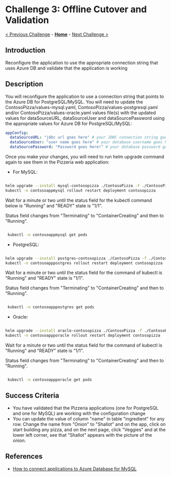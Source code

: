 # Challenge 3: Offline Cutover and Validation

[< Previous Challenge](./02-offline-migration.md) - **[Home](../README.md)** - [Next Challenge >](./04-online-migration.md)

## Introduction
 Reconfigure the application to use the appropriate connection string that uses Azure DB and validate that the application is working

## Description
You will reconfigure the application to use a connection string that points to the Azure DB for PostgreSQL/MySQL. You will need to update the ContosoPizza/values-mysql.yaml, ContosoPizza/values-postgresql.yaml and/or ContosoPizza/values-oracle.yaml values file(s) with the updated values for dataSourceURL, dataSourceUser and dataSourcePassword using the appropriate values for Azure DB for PostgreSQL/MySQL:

```yaml
appConfig:
  dataSourceURL: "jdbc url goes here" # your JDBC connection string goes here
  dataSourceUser: "user name goes here" # your database username goes here
  dataSourcePassword: "Password goes here!" # your database password goes here
```
Once you make your changes, you will need to run helm upgrade command again to see them in the Pizzeria web application:

* For MySQL:

```bash

helm upgrade --install mysql-contosopizza ./ContosoPizza -f ./ContosoPizza/values.yaml -f ./ContosoPizza/values-mysql.yaml
kubectl -n contosoappmysql rollout restart deployment contosopizza
```

Wait for a minute or two until the status field for the kubectl command below is  "Running" and "READY" state is "1/1".

Status field changes from "Terminating" to "ContainerCreating" and then to "Running".

```bash

 kubectl -n contosoappmysql get pods

```

* PostgreSQL:

```bash

helm upgrade --install postgres-contosopizza ./ContosoPizza -f ./ContosoPizza/values.yaml -f ./ContosoPizza/values-postgresql.yaml
kubectl -n contosoapppostgres rollout restart deployment contosopizza
```


Wait for a minute or two until the status field for the command of kubectl is  "Running" and "READY" state is "1/1".

Status field changes from "Terminating" to "ContainerCreating" and then to "Running".

```bash

 kubectl -n contosoapppostgres get pods

```

* Oracle:

```bash

helm upgrade --install oracle-contosopizza ./ContosoPizza -f ./ContosoPizza/values.yaml -f ./ContosoPizza/values-oracle.yaml
kubectl -n contosoappporacle rollout restart deployment contosopizza
```


Wait for a minute or two until the status field for the command of kubectl is  "Running" and "READY" state is "1/1".

Status field changes from "Terminating" to "ContainerCreating" and then to "Running".

```bash

 kubectl -n contosoappporacle get pods

```
## Success Criteria

* You have validated that the Pizzeria applications (one for PostgreSQL and one for MySQL) are working with the configuration change
* You can update the value of column  "name" in table "ingredient" for any row. Change the name from "Onion" to "Shallot" and on the app, click on 
start building any pizza, and on the next page, click "Veggies" and at the lower left corner, see that "Shallot" appears with the picture of the onion.


## References

* [How to connect applications to Azure Database for MySQL](https://docs.microsoft.com/en-us/azure/mysql/howto-connection-string)
